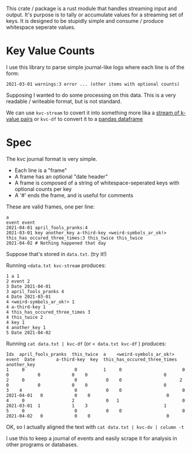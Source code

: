 This crate / package is a rust module that handles streaming input and output. It's purpose is to tally or accumulate  values for  a streaming set of keys. It is designed to be stupidly simple and consume / produce whitespace seperate values.

# Key Value Counts

I use this library to parse simple journal-like logs where each line is of the form:

```
2021-03-01 warnings:3 error ... (other items with optional counts)
```

Supposing I wanted to do some processing on this data. This is a very readable / writeable format, but is not standard.

We can use 
`kvc-stream` to covert it into something more lika a [stream of k-value pairs](https://www.edureka.co/blog/kafka-streams/#stream) 
or 
`kvc-df` to convert it to a [pandas dataframe](https://pandas.pydata.org/pandas-docs/stable/getting_started/intro_tutorials/01_table_oriented.html#min-tut-01-tableoriented)

# Spec

The kvc journal format is very simple.

- Each line is a "frame"
- A frame has an optional "date header"
- A frame is composed of a string of whitespace-seperated keys with optional counts per key
- A '#' ends the frame, and is useful for comments

These are valid frames, one per line:

```
a
event event
2021-04-01 april_fools_pranks:4
2021-03-01 key another_key a-third-key <weird-symbols_ar_ok!> this_has_occured_three_times:3 this_twice this_twice
2021-04-02 # Nothing happened that day
```

Suppose that's stored in `data.txt`. (try it!)

Running `<data.txt kvc-stream` produces:

```
1 a 1
2 event 2
3 Date 2021-04-01
3 april_fools_pranks 4
4 Date 2021-03-01
4 <weird-symbols_ar_ok!> 1
4 a-third-key 1
4 this_has_occured_three_times 3
4 this_twice 2
4 key 1
4 another_key 1
5 Date 2021-04-02
```

Running `cat data.txt | kvc-df` (or ` < data.txt kvc-df ` ) produces: 

```
Idx  april_fools_pranks  this_twice  a    <weird-symbols_ar_ok!>  event  Date        a-third-key  key  this_has_occured_three_times  another_key
1     0                   0          1     0                       0      0           0            0    0                             0 
2     0                   0           0    0                      2       0           0            0    0                             0 
3    4                    0           0    0                       0     2021-04-01   0            0    0                             0 
4     0                  2            0   1                        0     2021-03-01  1            1    3                             1
5     0                   0           0    0                       0     2021-04-02   0            0    0                             0 
```

OK, so I actually aligned the text with ` cat data.txt | kvc-dv | column -t `

I use this to keep a journal of events and easily scrape it for analysis in other programs or databases. 
